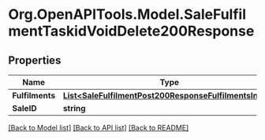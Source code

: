 # Org.OpenAPITools.Model.SaleFulfilmentTaskidVoidDelete200Response

## Properties

Name | Type | Description | Notes
------------ | ------------- | ------------- | -------------
**Fulfilments** | [**List&lt;SaleFulfilmentPost200ResponseFulfilmentsInner&gt;**](SaleFulfilmentPost200ResponseFulfilmentsInner.md) |  | [optional] 
**SaleID** | **string** |  | [optional] 

[[Back to Model list]](../README.md#documentation-for-models) [[Back to API list]](../README.md#documentation-for-api-endpoints) [[Back to README]](../README.md)

